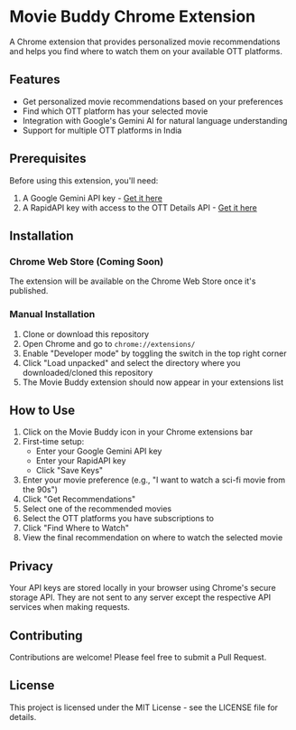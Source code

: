 # Movie Buddy Chrome Extension

A Chrome extension that provides personalized movie recommendations and helps you find where to watch them on your available OTT platforms.

## Features

- Get personalized movie recommendations based on your preferences
- Find which OTT platform has your selected movie
- Integration with Google's Gemini AI for natural language understanding
- Support for multiple OTT platforms in India

## Prerequisites

Before using this extension, you'll need:

1. A Google Gemini API key - [Get it here](https://ai.google.dev/)
2. A RapidAPI key with access to the OTT Details API - [Get it here](https://rapidapi.com/gox-ai-gox-ai-default/api/ott-details)

## Installation

### Chrome Web Store (Coming Soon)

The extension will be available on the Chrome Web Store once it's published.

### Manual Installation

1. Clone or download this repository
2. Open Chrome and go to `chrome://extensions/`
3. Enable "Developer mode" by toggling the switch in the top right corner
4. Click "Load unpacked" and select the directory where you downloaded/cloned this repository
5. The Movie Buddy extension should now appear in your extensions list

## How to Use

1. Click on the Movie Buddy icon in your Chrome extensions bar
2. First-time setup:
   - Enter your Google Gemini API key
   - Enter your RapidAPI key
   - Click "Save Keys"
3. Enter your movie preference (e.g., "I want to watch a sci-fi movie from the 90s")
4. Click "Get Recommendations"
5. Select one of the recommended movies
6. Select the OTT platforms you have subscriptions to
7. Click "Find Where to Watch"
8. View the final recommendation on where to watch the selected movie

## Privacy

Your API keys are stored locally in your browser using Chrome's secure storage API. They are not sent to any server except the respective API services when making requests.

## Contributing

Contributions are welcome! Please feel free to submit a Pull Request.

## License

This project is licensed under the MIT License - see the LICENSE file for details.

